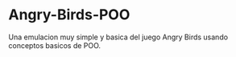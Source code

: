 # Angry-Birds-POO
Una emulacion muy simple y basica del juego Angry Birds usando conceptos basicos de POO. 
